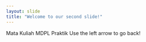 ```yaml
---
layout: slide
title: "Welcome to our second slide!"
---
```

Mata Kuliah MDPL Praktik
Use the left arrow to go back!
